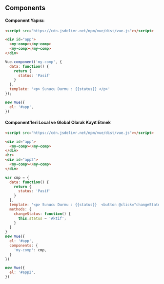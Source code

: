 ## Components

#### Component Yapısı:

```html
<script src="https://cdn.jsdelivr.net/npm/vue/dist/vue.js"></script>

<div id="app">
  <my-comp></my-comp>
  <my-comp></my-comp>
</div>
```

```Javascript
Vue.component('my-comp', {
  data: function() {
    return {
      status: 'Pasif'
    }
  },
  template: '<p> Sunucu Durmu : {{status}} </p>'
});

new Vue({
  el: '#app',
})
```

#### Component'leri Local ve Global Olarak Kayıt Etmek

```html
<script src="https://cdn.jsdelivr.net/npm/vue/dist/vue.js"></script>

<div id="app">
  <my-comp></my-comp>
</div>
<hr>
<div id="app2">
  <my-comp></my-comp>
</div>
```


```Javascript
var cmp = {
  data: function() {
    return {
      status: 'Pasif'
    }
  },
  template: '<p> Sunucu Durmu : {{status}}  <button @click="changeStatus"> Değiştir </button></p>',
  methods: {
    changeStatus: function() {
      this.status = 'Aktif';
    }
  }
}
new Vue({
  el: '#app',
  components: {
    'my-comp': cmp,
  }
})

new Vue({
  el: '#app2',
})


```
